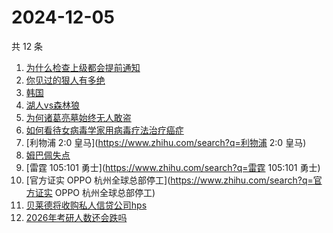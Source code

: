 # 2024-12-05

共 12 条

<!-- BEGIN -->
<!-- 最后更新时间 Thu Dec 05 2024 05:10:16 GMT+0800 (China Standard Time) -->

1. [为什么检查上级都会提前通知](https://www.zhihu.com/search?q=为什么检查上级都会提前通知)
1. [你见过的狠人有多绝](https://www.zhihu.com/search?q=你见过的狠人有多绝)
1. [韩国](https://www.zhihu.com/search?q=韩国)
1. [湖人vs森林狼](https://www.zhihu.com/search?q=湖人vs森林狼)
1. [为何诸葛亮墓始终无人敢盗](https://www.zhihu.com/search?q=为何诸葛亮墓始终无人敢盗)
1. [如何看待女病毒学家用病毒疗法治疗癌症](https://www.zhihu.com/search?q=如何看待女病毒学家用病毒疗法治疗癌症)
1. [利物浦 2:0 皇马](https://www.zhihu.com/search?q=利物浦 2:0 皇马)
1. [姆巴佩失点](https://www.zhihu.com/search?q=姆巴佩失点)
1. [雷霆 105:101 勇士](https://www.zhihu.com/search?q=雷霆 105:101 勇士)
1. [官方证实 OPPO 杭州全球总部停工](https://www.zhihu.com/search?q=官方证实 OPPO
   杭州全球总部停工)
1. [贝莱德将收购私人信贷公司hps](https://www.zhihu.com/search?q=贝莱德将收购私人信贷公司hps)
1. [2026年考研人数还会跌吗](https://www.zhihu.com/search?q=2026年考研人数还会跌吗)

<!-- END -->
